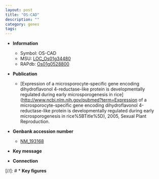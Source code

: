 ```yaml
---
layout: post
title: "OS-CAD"
description: ""
category: genes
tags: 
---
```


* **Information**  
    + Symbol: OS-CAD  
    + MSU: [LOC_Os01g34480](http://rice.uga.edu/cgi-bin/ORF_infopage.cgi?orf=LOC_Os01g34480)  
    + RAPdb: [Os01g0528800](http://rapdb.dna.affrc.go.jp/viewer/gbrowse_details/irgsp1?name=Os01g0528800)  

* **Publication**  
    + [Expression of a microsporocyte-specific gene encoding dihydroflavonol 4-reductase-like protein is developmentally regulated during early microsporogenesis in rice](http://www.ncbi.nlm.nih.gov/pubmed?term=Expression of a microsporocyte-specific gene encoding dihydroflavonol 4-reductase-like protein is developmentally regulated during early microsporogenesis in rice%5BTitle%5D), 2005, Sexual Plant Reproduction.

* **Genbank accession number**  
    + [NM_193168](http://www.ncbi.nlm.nih.gov/nuccore/NM_193168)

* **Key message**  

* **Connection**  

[//]: # * **Key figures**  


